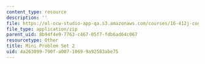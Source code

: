 ```yaml
---
content_type: resource
description: ''
file: https://ol-ocw-studio-app-qa.s3.amazonaws.com/courses/16-412j-cognitive-robotics-spring-2016/4a263099790fa00710699a92583abe75_MIT16_412JS16_MiniPSet2_semantic_localization.zip
file_type: application/zip
parent_uid: 8b94f4e9-7763-c467-05f7-fdb6ad64c067
resourcetype: Other
title: Mini Problem Set 2
uid: 4a263099-790f-a007-1069-9a92583abe75
---
```

